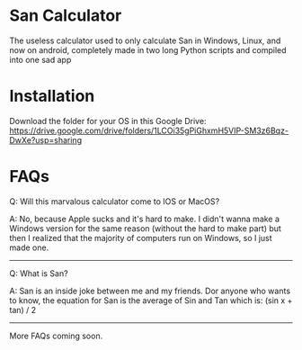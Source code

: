 # San Calculator
The useless calculator used to only calculate San in Windows, Linux, and now on android, completely made in two long Python scripts and compiled into one sad app

# Installation
Download the folder for your OS in this Google Drive: https://drive.google.com/drive/folders/1LCOi35gPiGhxmH5VIP-SM3z6Bqz-DwXe?usp=sharing

# FAQs
Q: Will this marvalous calculator come to IOS or MacOS?

A: No, because Apple sucks and it's hard to make. I didn't wanna make a Windows version for the same reason (without the hard to make part) but then I realized that the majority of computers run on Windows, so I just made one.

---

Q: What is San?

A: San is an inside joke between me and my friends. Dor anyone who wants to know, the equation for San is the average of Sin and Tan which is: (sin x + tan) / 2

---

More FAQs coming soon.
